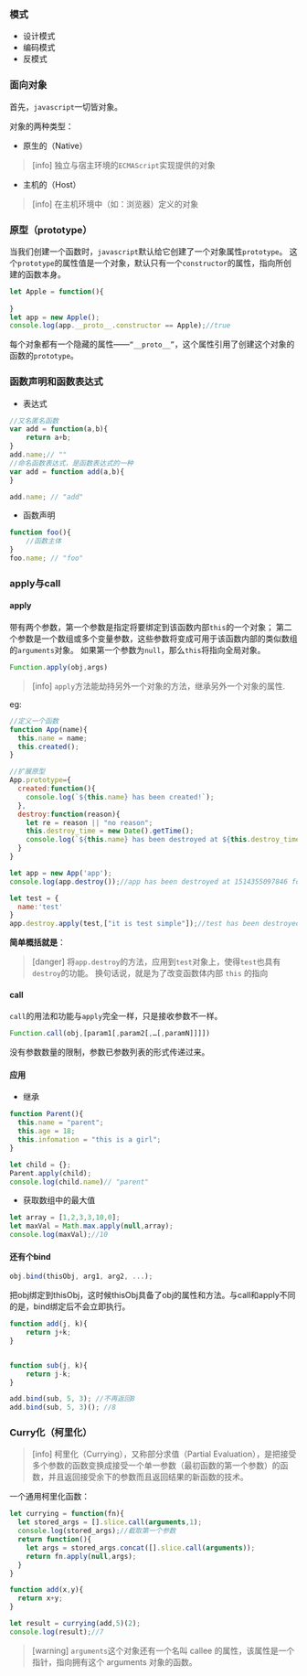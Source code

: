 ### 模式

* 设计模式
* 编码模式
* 反模式

### 面向对象
首先，`javascript`一切皆对象。

对象的两种类型：

* 原生的（Native）

>[info] 独立与宿主环境的`ECMAScript`实现提供的对象

* 主机的（Host）

>[info] 在主机环境中（如：浏览器）定义的对象

### 原型（prototype）

当我们创建一个函数时，`javascript`默认给它创建了一个对象属性`prototype`。
这个`prototype`的属性值是一个对象，默认只有一个`constructor`的属性，指向所创建的函数本身。

```js
let Apple = function(){
  
}
let app = new Apple();
console.log(app.__proto__.constructor == Apple);//true
```

每个对象都有一个隐藏的属性——`“__proto__”`，这个属性引用了创建这个对象的函数的`prototype`。

### 函数声明和函数表达式

* 表达式

```js
//又名匿名函数
var add = function(a,b){
	return a+b;
}
add.name;// ""
//命名函数表达式，是函数表达式的一种
var add = function add(a,b){
}

add.name; // "add"
```

* 函数声明
```js
function foo(){
	//函数主体
}
foo.name; // "foo"
```

### apply与call

#### apply

带有两个参数，第一个参数是指定将要绑定到该函数内部`this`的一个对象；
第二个参数是一个数组或多个变量参数，这些参数将变成可用于该函数内部的类似数组的`arguments`对象。
如果第一个参数为`null`，那么`this`将指向全局对象。

```js
Function.apply(obj,args)
```

>[info] `apply`方法能劫持另外一个对象的方法，继承另外一个对象的属性.  

eg:

```js
//定义一个函数
function App(name){
  this.name = name;
  this.created();
}

//扩展原型
App.prototype={
  created:function(){
    console.log(`${this.name} has been created!`);
  },
  destroy:function(reason){
    let re = reason || "no reason";
    this.destroy_time = new Date().getTime();
    console.log(`${this.name} has been destroyed at ${this.destroy_time} for ${re}!`);
  }
}

let app = new App('app');
console.log(app.destroy());//app has been destroyed at 1514355097846 for no reason!

let test = {
  name:'test'
}
app.destroy.apply(test,["it is test simple"]);//test has been destroyed at 1514355097847 for it is test simple!
```

**简单概括就是**：

>[danger]  将`app.destroy`的方法，应用到`test`对象上，使得`test`也具有`destroy`的功能。
>换句话说，就是为了改变函数体内部 `this` 的指向


#### call

`call`的用法和功能与`apply`完全一样，只是接收参数不一样。

```js
Function.call(obj,[param1[,param2[,…[,paramN]]]]) 
```
没有参数数量的限制，参数已参数列表的形式传递过来。

#### 应用

* 继承

```js
function Parent(){
  this.name = "parent";
  this.age = 18;
  this.infomation = "this is a girl";
}

let child = {};
Parent.apply(child);
console.log(child.name)// "parent"

```

* 获取数组中的最大值

```js
let array = [1,2,3,3,10,0];
let maxVal = Math.max.apply(null,array);
console.log(maxVal);//10
```

#### 还有个bind

```js
obj.bind(thisObj, arg1, arg2, ...);
```
把obj绑定到thisObj，这时候thisObj具备了obj的属性和方法。与call和apply不同的是，bind绑定后不会立即执行。

```js
function add(j, k){
    return j+k;
}


function sub(j, k){
    return j-k;
}

add.bind(sub, 5, 3); //不再返回8
add.bind(sub, 5, 3)(); //8
```

### Curry化（柯里化）

>[info] 柯里化（Currying），又称部分求值（Partial Evaluation），是把接受多个参数的函数变换成接受一个单一参数（最初函数的第一个参数）的函数，并且返回接受余下的参数而且返回结果的新函数的技术。

一个通用柯里化函数：

```js
let currying = function(fn){
  let stored_args = [].slice.call(arguments,1);
  console.log(stored_args);//截取第一个参数
  return function(){
    let args = stored_args.concat([].slice.call(arguments));
    return fn.apply(null,args);
  }
}

function add(x,y){
  return x+y;
}

let result = currying(add,5)(2);
console.log(result);//7

```

>[warning] `arguments`这个对象还有一个名叫 callee 的属性，该属性是一个指针，指向拥有这个 arguments 对象的函数。
>


